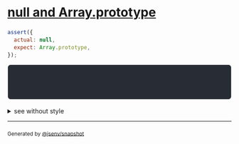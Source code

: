 # [null and Array.prototype](../../well_known.test.js#L35)

```js
assert({
  actual: null,
  expect: Array.prototype,
});
```

![img](throw.svg)

<details>
  <summary>see without style</summary>

```console
AssertionError: actual and expect are different

actual: null
expect: Array.prototype
```

</details>


---

<sub>
  Generated by <a href="https://github.com/jsenv/core/tree/main/packages/independent/snapshot">@jsenv/snapshot</a>
</sub>
